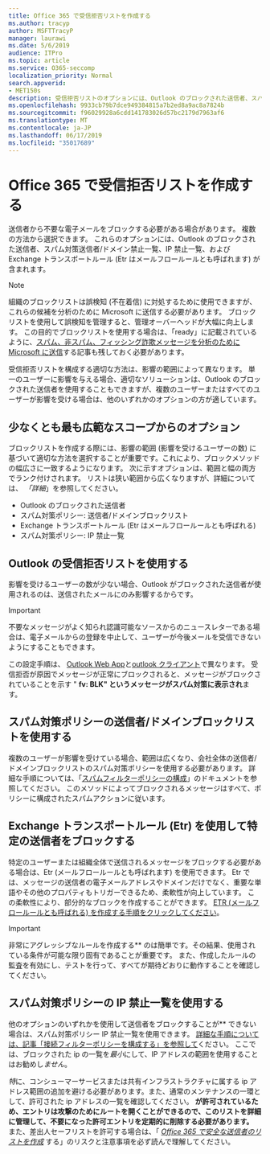 ```yaml
---
title: Office 365 で受信拒否リストを作成する
ms.author: tracyp
author: MSFTTracyP
manager: laurawi
ms.date: 5/6/2019
audience: ITPro
ms.topic: article
ms.service: O365-seccomp
localization_priority: Normal
search.appverid:
- MET150s
description: 受信拒否リストのオプションには、Outlook のブロックされた送信者、スパム対策送信者/ドメイン禁止リスト、IP 禁止一覧、および Exchange トランスポートルール (Etr) がメールフロールールとも呼ばれます。
ms.openlocfilehash: 9933cb79b7dce949384815a7b2ed8a9ac8a7824b
ms.sourcegitcommit: f96029928a6cdd141783026d57bc2179d7963af6
ms.translationtype: MT
ms.contentlocale: ja-JP
ms.lasthandoff: 06/17/2019
ms.locfileid: "35017689"
---
```

# <a name="create-block-sender-lists-in-office-365"></a>Office 365 で受信拒否リストを作成する

送信者から不要な電子メールをブロックする必要がある場合があります。 複数の方法から選択できます。 これらのオプションには、Outlook のブロックされた送信者、スパム対策送信者/ドメイン禁止一覧、IP 禁止一覧、および Exchange トランスポートルール (Etr はメールフロールールとも呼ばれます) が含まれます。

> [!NOTE]
> 組織のブロックリストは誤検知 (不在着信) に対処するために使用できますが、これらの候補を分析のために Microsoft に送信する必要があります。 ブロックリストを使用して誤検知を管理すると、管理オーバーヘッドが大幅に向上します。 この目的でブロックリストを使用する場合は、「ready」に記載されているように、[スパム、非スパム、フィッシング詐欺メッセージを分析のために Microsoft に送信](https://docs.microsoft.com/en-us/office365/SecurityCompliance/submit-spam-non-spam-and-phishing-scam-messages-to-microsoft-for-analysis)する記事も残しておく必要があります。

受信拒否リストを構成する適切な方法は、影響の範囲によって異なります。 単一のユーザーに影響を与える場合、適切なソリューションは、Outlook のブロックされた送信者を使用することもできますが、複数のユーザーまたはすべてのユーザーが影響を受ける場合は、他のいずれかのオプションの方が適しています。

## <a name="options-from-least-to-broadest-scope"></a>少なくとも最も広範なスコープからのオプション

ブロックリストを作成する際には、影響の範囲 (影響を受けるユーザーの数) に基づいて適切な方法を選択することが重要です。これにより、ブロックメソッドの幅広さに一致するようになります。 次に示すオプションは、範囲と幅の両方でランク付けされます。 リストは狭い範囲から広くなりますが、詳細については、 *「詳細*」を参照してください。

- Outlook のブロックされた送信者
- スパム対策ポリシー: 送信者/ドメインブロックリスト
- Exchange トランスポートルール (Etr はメールフロールールとも呼ばれる)
- スパム対策ポリシー: IP 禁止一覧

## <a name="use-outlook-blocked-senders"></a>Outlook の受信拒否リストを使用する

影響を受けるユーザーの数が少ない場合、Outlook がブロックされた送信者が使用されるのは、送信されたメールにのみ影響するからです。

> [!IMPORTANT]
> 不要なメッセージがよく知られ認識可能なソースからのニュースレターである場合は、電子メールからの登録を中止して、ユーザーが今後メールを受信できないようにすることもできます。

この設定手順は、 [Outlook Web App](https://support.office.com/en-us/article/block-or-allow-junk-email-settings-48c9f6f7-2309-4f95-9a4d-de987e880e46)と[outlook クライアント](https://support.office.com/en-us/article/overview-of-the-junk-email-filter-5ae3ea8e-cf41-4fa0-b02a-3b96e21de089)で異なります。 受信拒否が原因でメッセージが正常にブロックされると、メッセージがブロックされていることを示す " **fv: BLK" というメッセージがスパム対策に表示され**ます。

## <a name="use-anti-spam-policy-senderdomain-block-lists"></a>スパム対策ポリシーの送信者/ドメインブロックリストを使用する

複数のユーザーが影響を受けている場合、範囲は広くなり、会社全体の送信者/ドメインブロックリストのスパム対策ポリシーを使用する必要があります。 詳細な手順については、「[スパムフィルターポリシーの構成](https://docs.microsoft.com/en-us/office365/securitycompliance/configure-your-spam-filter-policies)」のドキュメントを参照してください。 このメソッドによってブロックされるメッセージはすべて、ポリシーに構成されたスパムアクションに従います。

## <a name="use-exchange-transport-rules-etrs-to-block-specific-senders"></a>Exchange トランスポートルール (Etr) を使用して特定の送信者をブロックする

特定のユーザーまたは組織全体で送信されるメッセージをブロックする必要がある場合は、Etr (メールフロールールとも呼ばれます) を使用できます。 Etr では、メッセージの送信者の電子メールアドレスやドメインだけでなく、重要な単語やその他のプロパティもトリガーできるため、柔軟性が向上しています。 この柔軟性により、部分的なブロックを作成することができます。 [ETR (メールフロールールとも呼ばれる) を作成する手順をクリックしてください](https://docs.microsoft.com/en-us/office365/SecurityCompliance/use-mail-flow-rules-to-set-the-spam-confidence-level-scl-in-messages)。

> [!IMPORTANT]
> 非常にアグレッシブなルールを作成する** のは簡単です。その結果、使用されている条件が可能な限り固有であることが重要です。 また、作成したルールの監査を有効にし、テストを行って、すべてが期待どおりに動作することを確認してください。

## <a name="use-anti-spam-policy-ip-block-lists"></a>スパム対策ポリシーの IP 禁止一覧を使用する

他のオプションのいずれかを使用して送信者をブロックすることが** できない場合は、スパム対策ポリシー IP 禁止一覧を使用できます。 [詳細な手順については、記事「接続フィルターポリシーを構成する」を参照して](https://docs.microsoft.com/en-us/office365/securitycompliance/configure-the-connection-filter-policy)ください。 ここでは、ブロックされた ip の一覧を*最小*にして、IP アドレスの範囲を使用することはお勧めし*ません*。

*特*に、コンシューマーサービスまたは共有インフラストラクチャに属する ip アドレス範囲の追加を避ける必要があります。また、通常のメンテナンスの一環として、許可された ip アドレスの一覧を確認してください。 **が許可されているため、エントリは攻撃のためにルートを開くことができるので、このリストを詳細に管理して、不要になった許可エントリを定期的に削除する必要があります。** また、差出人セーフリストを許可する場合は、「 *[Office 365 で安全な送信者のリストを作成](create-safe-sender-lists-in-office-365.md)* する」のリスクと注意事項を必ず読んで理解してください。